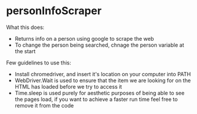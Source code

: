 # personInfoScraper

What this does:
- Returns info on a person using google to scrape the web
- To change the person being searched, chnage the person variable at the start

Few guidelines to use this:
- Install chromedriver, and insert it's location on your computer into PATH
- WebDriver.Wait is used to ensure that the item we are looking for on the HTML has loaded before we try to access it
- Time.sleep is used purely for aesthetic purposes of being able to see the pages load, if you want to achieve a faster run time feel free to remove it from the code
